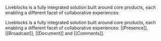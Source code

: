 Liveblocks is a fully integrated solution built around core products, each enabling a different facet of collaborative experiences:

Liveblocks is a fully integrated solution built around core products, each enabling a different facet of collaborative experiences: [[Presence]], [[Broadcast]], [[Document]] and [[Comments]].
